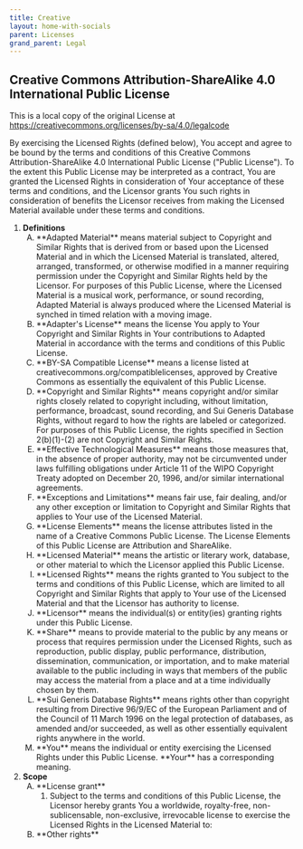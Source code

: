 ```yaml
---
title: Creative
layout: home-with-socials
parent: Licenses
grand_parent: Legal
---
```


## Creative Commons Attribution-ShareAlike 4.0 International Public License

This is a local copy of the original License at <https://creativecommons.org/licenses/by-sa/4.0/legalcode>

By exercising the Licensed Rights (defined below), You accept and agree to be bound by the terms and conditions of this Creative Commons Attribution-ShareAlike 4.0 International Public License ("Public License"). To the extent this Public License may be interpreted as a contract, You are granted the Licensed Rights in consideration of Your acceptance of these terms and conditions, and the Licensor grants You such rights in consideration of benefits the Licensor receives from making the Licensed Material available under these terms and conditions. 

1. **Definitions**
      <ol type="A">
        <li>
            **Adapted Material** means material subject to Copyright and Similar Rights that is derived from or based upon the Licensed Material and in which the Licensed Material is translated, altered, arranged, transformed, or otherwise modified in a manner requiring permission under the Copyright and Similar Rights held by the Licensor. For purposes of this Public License, where the Licensed Material is a musical work, performance, or sound recording, Adapted Material is always produced where the Licensed Material is synched in timed relation with a moving image.
        </li>
        <li>
            **Adapter's License** means the license You apply to Your Copyright and Similar Rights in Your contributions to Adapted Material in accordance with the terms and conditions of this Public License.
        </li>
        <li>
            **BY-SA Compatible License** means a license listed at creativecommons.org/compatiblelicenses, approved by Creative Commons as essentially the equivalent of this Public License.
        </li>
        <li>
            **Copyright and Similar Rights** means copyright and/or similar rights closely related to copyright including, without limitation, performance, broadcast, sound recording, and Sui Generis Database Rights, without regard to how the rights are labeled or categorized. For purposes of this Public License, the rights specified in Section 2(b)(1)-(2) are not Copyright and Similar Rights.
        </li>
        <li>
            **Effective Technological Measures** means those measures that, in the absence of proper authority, may not be circumvented under laws fulfilling obligations under Article 11 of the WIPO Copyright Treaty adopted on December 20, 1996, and/or similar international agreements.
        </li>
        <li>
            **Exceptions and Limitations** means fair use, fair dealing, and/or any other exception or limitation to Copyright and Similar Rights that applies to Your use of the Licensed Material.
        </li>
        <li>
            **License Elements** means the license attributes listed in the name of a Creative Commons Public License. The License Elements of this Public License are Attribution and ShareAlike.
        </li>
        <li>
            **Licensed Material** means the artistic or literary work, database, or other material to which the Licensor applied this Public License.
        </li>
        <li>
            **Licensed Rights** means the rights granted to You subject to the terms and conditions of this Public License, which are limited to all Copyright and Similar Rights that apply to Your use of the Licensed Material and that the Licensor has authority to license.
        </li>
        <li>
            **Licensor** means the individual(s) or entity(ies) granting rights under this Public License.
        </li>
        <li>
            **Share** means to provide material to the public by any means or process that requires permission under the Licensed Rights, such as reproduction, public display, public performance, distribution, dissemination, communication, or importation, and to make material available to the public including in ways that members of the public may access the material from a place and at a time individually chosen by them.
        </li>
        <li>
            **Sui Generis Database Rights** means rights other than copyright resulting from Directive 96/9/EC of the European Parliament and of the Council of 11 March 1996 on the legal protection of databases, as amended and/or succeeded, as well as other essentially equivalent rights anywhere in the world.
        </li>
        <li>
            **You** means the individual or entity exercising the Licensed Rights under this Public License. **Your** has a corresponding meaning.
        </li>
      </ol>  
2. **Scope**
    <ol type="A">
    <li>
    **License grant**
    <ol>
    <li>
    Subject to the terms and conditions of this Public License, the Licensor hereby grants You a worldwide, royalty-free, non-sublicensable, non-exclusive, irrevocable license to exercise the Licensed Rights in the Licensed Material to:
    </li>
    </ol>
    </li>
        <li>
            **Other rights**
        </li>
    </ol>  

